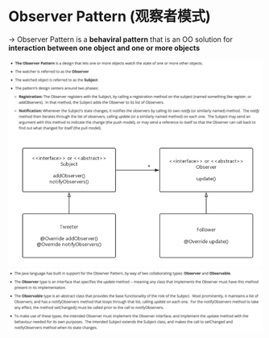 # Observer Pattern (观察者模式)

-> Observer Pattern is a **behaviral pattern** that is an OO solution for **interaction between one object and one or more objects**

<img src="https://github.com/Ziang-Lu/Software-Development-and-Design/blob/master/5-Design%20Patterns/4-Behavioral%20Patterns/4-Observer%20Pattern/observer_pattern.png?raw=true">

<img src="https://github.com/Ziang-Lu/Software-Development-and-Design/blob/master/5-Design%20Patterns/4-Behavioral%20Patterns/4-Observer%20Pattern/observer_pattern_uml.png?raw=true">

<img src="https://github.com/Ziang-Lu/Software-Development-and-Design/blob/master/5-Design%20Patterns/4-Behavioral%20Patterns/4-Observer%20Pattern/Java_Observable_Observer.png?raw=true">

